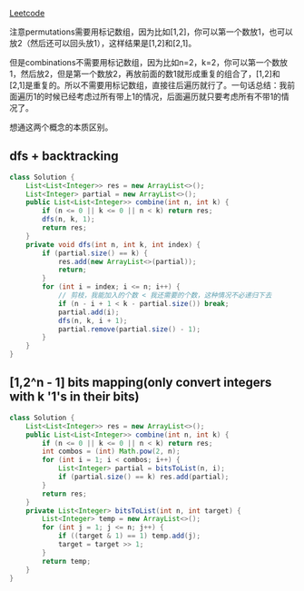 [Leetcode](https://leetcode.com/problems/combinations/submissions/)

注意permutations需要用标记数组，因为比如[1,2]，你可以第一个数放1，也可以放2（然后还可以回头放1），这样结果是[1,2]和[2,1]。

但是combinations不需要用标记数组，因为比如n=2，k=2，你可以第一个数放1，然后放2，但是第一个数放2，再放前面的数1就形成重复的组合了，[1,2]和[2,1]是重复的。所以不需要用标记数组，直接往后遍历就行了。一句话总结：我前面遍历1的时候已经考虑过所有带上1的情况，后面遍历就只要考虑所有不带1的情况了。

想通这两个概念的本质区别。

## dfs + backtracking
```java
class Solution {
    List<List<Integer>> res = new ArrayList<>();
    List<Integer> partial = new ArrayList<>();
    public List<List<Integer>> combine(int n, int k) {
        if (n <= 0 || k <= 0 || n < k) return res;
        dfs(n, k, 1);
        return res;
    }
    private void dfs(int n, int k, int index) {
        if (partial.size() == k) {
            res.add(new ArrayList<>(partial));
            return;
        }
        for (int i = index; i <= n; i++) {
            // 剪枝，我能加入的个数 < 我还需要的个数，这种情况不必递归下去
            if (n - i + 1 < k - partial.size()) break;
            partial.add(i);
            dfs(n, k, i + 1);
            partial.remove(partial.size() - 1);
        }
    }
}
```
## [1,2^n - 1] bits mapping(only convert integers with k '1's in their bits)
```java
class Solution {
    List<List<Integer>> res = new ArrayList<>();
    public List<List<Integer>> combine(int n, int k) {
        if (n <= 0 || k <= 0 || n < k) return res;
        int combos = (int) Math.pow(2, n);
        for (int i = 1; i < combos; i++) {
            List<Integer> partial = bitsToList(n, i);
            if (partial.size() == k) res.add(partial);
        }
        return res;
    }
    private List<Integer> bitsToList(int n, int target) {
        List<Integer> temp = new ArrayList<>();
        for (int j = 1; j <= n; j++) {
            if ((target & 1) == 1) temp.add(j);
            target = target >> 1;
        }
        return temp;
    }
}
```
